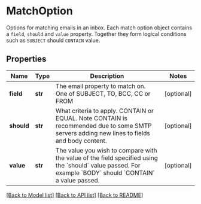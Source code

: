 # MatchOption

Options for matching emails in an inbox. Each match option object contains a `field`, `should` and `value` property. Together they form logical conditions such as `SUBJECT` should `CONTAIN` value.
## Properties
Name | Type | Description | Notes
------------ | ------------- | ------------- | -------------
**field** | **str** | The email property to match on. One of SUBJECT, TO, BCC, CC or FROM | [optional] 
**should** | **str** | What criteria to apply. CONTAIN or EQUAL. Note CONTAIN is recommended due to some SMTP servers adding new lines to fields and body content. | [optional] 
**value** | **str** | The value you wish to compare with the value of the field specified using the &#x60;should&#x60; value passed. For example &#x60;BODY&#x60; should &#x60;CONTAIN&#x60; a value passed. | [optional] 

[[Back to Model list]](../README.md#documentation-for-models) [[Back to API list]](../README.md#documentation-for-api-endpoints) [[Back to README]](../README.md)



